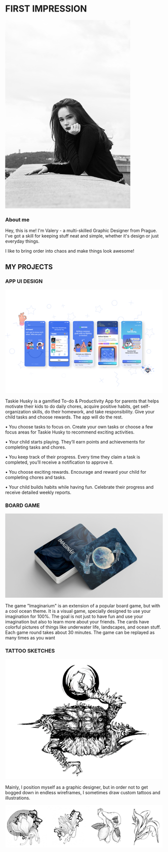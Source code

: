 # FIRST IMPRESSION
<img src="./me.jpg" width="400" height="600" /> 

### About me

Hey, this is me! I'm Valery - a multi-skilled Graphic Designer from Prague. I've got a skill for keeping stuff neat and simple, whether it's design or just everyday things. 

I like to bring order into chaos and make things look awesome!


## MY PROJECTS
### APP UI DESIGN 

![app](./taskie_husky.png)

Taskie Husky is a gamified To-do & Productivity App for parents that helps motivate their kids to do daily chores, acquire positive habits, get self-organization skills, do their homework, and take responsibility. Give your child tasks and choose rewards. The app will do the rest. 

• You choose tasks to focus on.
Create your own tasks or choose a few focus areas for Taskie Husky to recommend exciting activities.

• Your child starts playing.
They’ll earn points and achievements for completing tasks and chores.

• You keep track of their progress.
Every time they claim a task is completed, you’ll receive a notification to approve it.

• You choose exciting rewards.
Encourage and reward your child for completing chores and tasks.

• Your child builds habits while having fun.
Celebrate their progress and receive detailed weekly reports.


### BOARD GAME 

![Board Game](./game_redesign.png)

The game "Imaginarium" is an extension of a popular board game, but with a cool ocean theme. It is a visual game, specially designed to use your imagination for 100%. The goal is not just to have fun and use your imagination but also to learn more about your friends. 
The cards have colorful pictures of things like underwater life, landscapes, and ocean stuff. Each game round takes about 30 minutes.
The game can be replayed as many times as you want


### TATTOO SKETCHES

![Owl](./owl.png)

Mainly, I position myself as a graphic designer, but in order not to get bogged down in endless wireframes, I sometimes draw custom tattoos and illustrations.  


![tattoo sketches](./tattoo_sketches.png)
